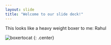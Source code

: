 ```yaml
---
layout: slide
title: "Welcome to our slide deck!"
---
```


This looks like a heavy weight boxer to me: Rahul

![boxertocat](https://octodex.github.com/images/boxertocat_octodex.jpg)
{: .center}
